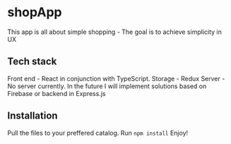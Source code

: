# shopApp
This app is all about simple shopping - The goal is to achieve simplicity in UX

## Tech stack
Front end - React in conjunction with TypeScript.
Storage - Redux
Server - No server currently. In the future I will implement solutions based on Firebase or backend in Express.js

## Installation
Pull the files to your preffered catalog.
Run `npm install`
Enjoy!

